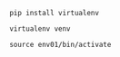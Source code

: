```
    pip install virtualenv
```


```
    virtualenv venv
```

```
    source env01/bin/activate
```